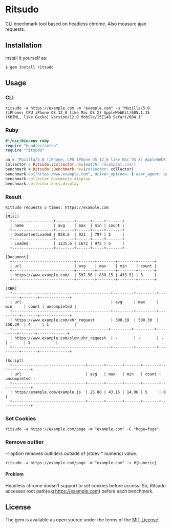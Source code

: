 # Ritsudo

CLI bnechmark tool based on headless chrome.
Also measure ajax requests.

## Installation

install it yourself as:

    $ gem install ritsudo

## Usage
### CLI
```
ritsudo -a https://example.com -m "example.com" -u "Mozilla/5.0 (iPhone; CPU iPhone OS 12_0 like Mac OS X) AppleWebKit/605.1.15 (KHTML, like Gecko) Version/12.0 Mobile/15E148 Safari/604.1"
```

### Ruby
```ruby
#!/usr/bin/env ruby
require "bundler/setup"
require "ritsudo"

ua = "Mozilla/5.0 (iPhone; CPU iPhone OS 12_0 like Mac OS X) AppleWebKit/605.1.15 (KHTML, like Gecko) Version/12.0 Mobile/15E148 Safari/604.1"
collector = Ritsudo::Collector.new(match: /example\.com/)
benchmark = Ritsudo::Benchmark.new(collector: collector)
benchmark.do("https:/www.example.com", driver_options: { user_agent: ua })
benchmark.collector.documents.display
benchmark.collector.xhrs.display
```

### Result
```
Ritsudo requests 5 times: https://example.com
.....
[Misc]
  +------------------+--------+------+-----+-------+
  | name             | avg    | max  | min | count |
  +------------------+--------+------+-----+-------+
  | DomContentLoaded | 858.6  | 921  | 797 | 5     |
  +------------------+--------+------+-----+-------+
  | Loaded           | 1235.6 | 1672 | 975 | 5     |
  +------------------+--------+------+-----+-------+

[Document]
  +---------------------------+--------+--------+--------+-------+
  | url                       | avg    | max    | min    | count |
  +---------------------------+--------+--------+--------+-------+
  | https://www.example.com/  | 597.56 | 858.15 | 433.51 | 5     |
  +---------------------------+--------+--------+--------+-------+

[XHR]
  +-------------------------------------------+---------+---------+---------+-------+-------------+
  | url                                       | avg     | max     | min     | count | uncompleted |
  +-------------------------------------------+---------+---------+---------+-------+-------------+
  | https://www.example.com/xhr_request       | 300.39  | 500.39  | 250.39  | 4     | 1           |
  +------------------------------------------+---------+---------+---------+-------+-------------+
  | https://www.example.com/slow_xhr_request  | -       | -       | -       | -     | 5           |
  +-------------------------------------------+---------+---------+---------+-------+-------------+

[Script]
  +--------------------------------+-------+-------+-------+-------+-------------+
  | url                            | avg   | max   | min   | count | uncompleted |
  +--------------------------------+-------+-------+-------+-------+-------------+
  | https//example.com/example.js  | 25.88 | 43.15 | 14.96 | 5     | 0           |
  +--------------------------------+-------+-------+-------+-------+-------------+
```

### Set Cookies
```
ritsudo -a https://example.com/page -m "example.com" -C "hoge=fuga"
```

### Remove outlier
-r option removes outliders outside of (stdev * numeric) value.
```
ritsudo -a https://example.com/page -m "example.com" -s #{numeric}
```


#### Problem
Headless chrome doesn't support to set cookies before access.
So, Ritsudo accesses root path(e.g https://example.com) before each benchmark.

## License

The gem is available as open source under the terms of the [MIT License](https://opensource.org/licenses/MIT).
